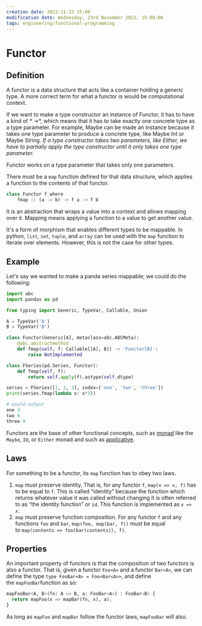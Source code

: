 ```yaml
---
creation date: 2022-11-23 15:08
modification date: Wednesday, 23rd November 2022, 15:08:06
tags: engineering/functional-programming
---
```


# Functor

## Definition
A functor is a data structure that acts like a container holding a generic type.  A more correct term for what a functor is would be computational context.

If we want to make a type constructor an instance of Functor, it has to have a kind of \* ->\*, which means that it has to take exactly one concrete type as a type parameter.  For example, Maybe can be made an instance because it takes one type parameter to produce a concrete type, like Maybe Int or Maybe String.   *If a type constructor takes two parameters, like Either, we have to partially apply the type constructor until it only takes one type parameter.*

Functor works on a type parameter that takes only one parameters.

There must be a `map` function defined for that data structure, which applies a function to the contents of that functor.  


```python
class Functor f where
    fmap :: (a -> b) -> f a -> f b
```

It is an abstraction that wraps a value into a context and allows mapping over it. Mapping means applying a function to a value to get another value.   

It's a form of morphism that enables different types to be mappable.   In python, `list`, `set`, `tuple`, and `array` can be used with the `map` function to iterate over elements.  However, this is not the case for other types.  

## Example
Let's say we wanted to make a panda series mappable; we could do the following:

```python
import abc
import pandas as pd

from typing import Generic, TypeVar, Callable, Union

A = TypeVar('A')
B = TypeVar('B')

class Functor(Generic[A], metaclass=abc.ABCMeta):
	@abc.abstractmethod
	def fmap(self, f: Callable[[A], B]) -> 'Functor[B]':
		raise NotImplemented

class FSeries(pd.Series, Functor):
	def fmap(self, f):
		return self.apply(f).astype(self.dtype)

series = FSeries([1, 2, 3], index=['one', 'two', 'three'])
print(series.fmap(lambda x: x*3))

# would output
one 3
two 6
three 9
```

Functors are the base of other functional concepts, such as [monad](monad) like the `Maybe`, `IO`, or `Either` monad and such as [applicative](applicative.md).

## Laws
For something to be a functor, its `map` function has to obey two laws.

1.  `map` must preserve identity. That is, for any functor `f`, `map(x => x, f)` has to be equal to `f`. This is called “identity” because the function which returns whatever value it was called without changing it is often referred to as “the identity function” or `id`. This function is implemented as `x => x`.
2.  `map` must preserve function composition. For any functor `f` and any functions `foo` and `bar`, `map(foo, map(bar, f))` must be equal to `map(contents => foo(bar(contents)), f)`.

## Properties
An important property of functors is that the composition of two functors is also a functor. That is, given a functor `Foo<A>` and a functor `Bar<A>`, we can define the type `type FooBar<A> = Foo<Bar<A>>`, and define the `mapFooBar`function as so:

```python
mapFooBar<A, B>(fn: A => B, a: FooBar<A>) : FooBar<B> {  
  return mapFoo(x => mapBar(fn, x), a);  
}
```

As long as `mapFoo` and `mapBar` follow the functor laws, `mapFooBar` will also.